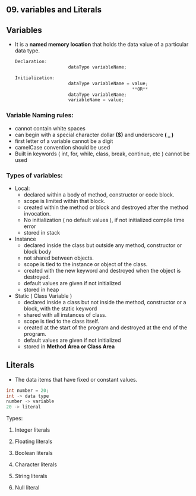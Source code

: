 ## 09. variables and Literals

## Variables

- It is a **named memory location** that holds the data value of a particular data type.

    ```java
    Declaration: 
    					dataType variableName; 
    
    Initialization: 
    					dataType variableName = value; 
    											**OR**
    					dataType variableName; 
    					variableName = value; 
    ```


### Variable Naming rules:

- cannot contain white spaces
- can begin with a special character dollar **($)** and underscore **( _ )**
- first letter of a variable cannot be a digit
- camelCase convention should be used
- Built in keywords ( int, for, while, class, break, continue, etc ) cannot be used

### Types of variables:

- Local:
    - declared within a body of method, constructor or code block.
    - scope is limited within that block.
    - created within the method or block and destroyed after the method invocation.
    - No initialization ( no default values ), if not initialized compile time error
    - stored in stack
- Instance
    - declared inside the class but outside any method, constructor or block body
    - not shared between objects.
    - scope is tied to the instance or object of the class.
    - created with the new keyword and destroyed when the object is destroyed.
    - default values are given if not initialized
    - stored in heap
- Static ( Class Variable )
    - declared inside a class but not inside the method, constructor or a block, with the static keyword
    - shared with all instances of class.
    - scope is tied to the class itself.
    - created at the start of the program and destroyed at the end of the program.
    - default values are given if not initialized
    - stored in **Method Area or Class Area**


## Literals

- The data items that have fixed or constant values.

```java
int number = 20;
int -> data type
number -> variable 
20 -> literal
```

Types:

1. Integer literals

2. Floating literals

3. Boolean literals

4. Character literals

5. String literals

6. Null literal